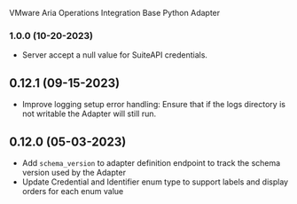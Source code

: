VMware Aria Operations Integration Base Python Adapter

### 1.0.0 (10-20-2023)
* Server accept a null value for SuiteAPI credentials.

## 0.12.1 (09-15-2023)
* Improve logging setup error handling: Ensure that if the logs directory is not writable the Adapter
  will still run.
## 0.12.0 (05-03-2023)
* Add `schema_version` to adapter definition endpoint to track the schema version used by the Adapter
* Update Credential and Identifier enum type to support labels and display orders for each enum value
